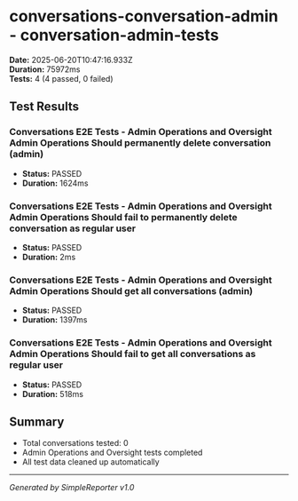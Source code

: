 # conversations-conversation-admin - conversation-admin-tests

**Date:** 2025-06-20T10:47:16.933Z  
**Duration:** 75972ms  
**Tests:** 4 (4 passed, 0 failed)

## Test Results


### Conversations E2E Tests - Admin Operations and Oversight Admin Operations Should permanently delete conversation (admin)
- **Status:** PASSED
- **Duration:** 1624ms



### Conversations E2E Tests - Admin Operations and Oversight Admin Operations Should fail to permanently delete conversation as regular user
- **Status:** PASSED
- **Duration:** 2ms



### Conversations E2E Tests - Admin Operations and Oversight Admin Operations Should get all conversations (admin)
- **Status:** PASSED
- **Duration:** 1397ms



### Conversations E2E Tests - Admin Operations and Oversight Admin Operations Should fail to get all conversations as regular user
- **Status:** PASSED
- **Duration:** 518ms



## Summary

- Total conversations tested: 0
- Admin Operations and Oversight tests completed
- All test data cleaned up automatically

---
*Generated by SimpleReporter v1.0*
